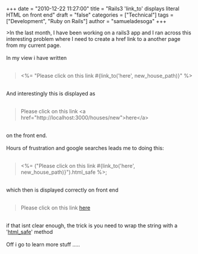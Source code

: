 +++
date = "2010-12-22 11:27:00"
title = "Rails3 'link_to' displays literal HTML on front end"
draft = "false"
categories = ["Technical"]
tags = ["Development", "Ruby on Rails"]
author = "samueladesoga"
+++

&gt;In the last month, I have been working on a rails3 app and I ran across this interesting problem where I need to create a href link to a another page from my current page.<br /><br />In my view i have written <br /><br /><blockquote>&lt;%= "Please click on this link #{link_to('here', new_house_path)}" %&gt;</blockquote><br />And interestingly this is displayed as <br /><br /><blockquote>Please click on this link &lt;a href="http://localhost:3000/houses/new"&gt;here&lt;/a&gt;</blockquote><br />on the front end.<br /><br />Hours of frustration and google searches leads me to doing this: <br /><br /><blockquote>&lt;%= ("Please click on this link #{link_to('here', new_house_path)}").html_safe %&gt;;</blockquote><br />which then is displayed correctly on front end<br /><br /><blockquote>Please click on this link <a href="http://houses/new">here</a></blockquote><br />if that isnt clear enough, the trick is you need to wrap the string with a '<a href="http://yehudakatz.com/2010/02/01/safebuffers-and-rails-3-0/">html_safe</a>' method<br /><br />Off i go to learn more stuff .....

